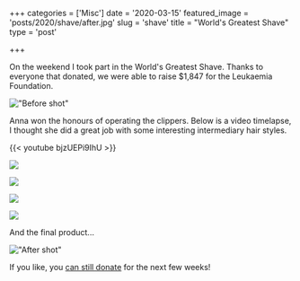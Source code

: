 +++
categories = ['Misc']
date = '2020-03-15'
featured_image = 'posts/2020/shave/after.jpg'
slug = 'shave'
title = "World's Greatest Shave"
type = 'post'

+++

On the weekend I took part in the World's Greatest Shave.
Thanks to everyone that donated, we were able to raise $1,847 for the Leukaemia Foundation.

!["Before shot"](before.jpg)

Anna won the honours of operating the clippers. Below is a video timelapse, I thought she did a great job with some interesting intermediary hair styles.

{{< youtube bjzUEPi9IhU >}}

![](manbun.jpg)

![](inverse-mohawk.jpg)

![](vikingbraid2.jpg)

![](name-etch.jpg)

And the final product...

!["After shot"](after.jpg)

If you like, you [can still donate](http://my.leukaemiafoundation.org.au/alexguinman) for the next few weeks!